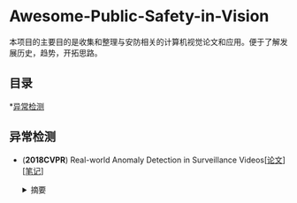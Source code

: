 # Awesome-Public-Safety-in-Vision
本项目的主要目的是收集和整理与安防相关的计算机视觉论文和应用。便于了解发展历史，趋势，开拓思路。



## 目录

*[异常检测](#异常检测)



## 异常检测
- <a name=""></a> (**2018CVPR**) Real-world Anomaly Detection in Surveillance Videos[[论文](https://arxiv.org/abs/1801.04264)][[笔记](https://baijiahao.baidu.com/s?id=1595426742680707340&wfr=spider&for=pc)]<br>

  <p style="text-indent:2em"></p><details>
  <summary>摘要</summary>
  这篇文章提出了一个更大的异常数据集。
  这还是折叠区中的文本
  </details>


